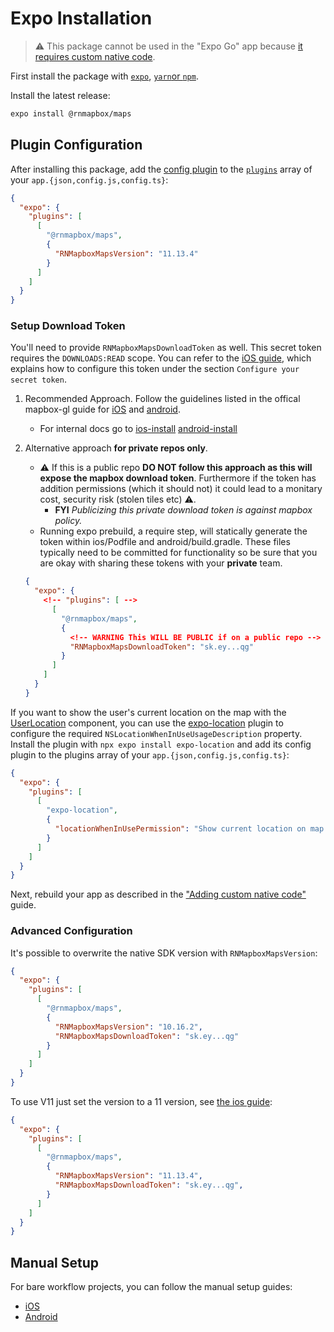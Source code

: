# Expo Installation

> :warning: This package cannot be used in the "Expo Go" app because [it requires custom native code](https://docs.expo.io/workflow/customizing/).

First install the package with [`expo`](https://docs.expo.io/workflow/expo-cli/#expo-install), [`yarn`or `npm`](../README.md#step-1---install-package).

Install the latest release:
```sh
expo install @rnmapbox/maps
```

## Plugin Configuration

After installing this package, add the [config plugin](https://docs.expo.io/guides/config-plugins/) to the [`plugins`](https://docs.expo.io/versions/latest/config/app/#plugins) array of your `app.{json,config.js,config.ts}`:

```json
{
  "expo": {
    "plugins": [
      [
        "@rnmapbox/maps",
        {
          "RNMapboxMapsVersion": "11.13.4"
        }
      ]
    ]
  }
}
```

### Setup Download Token

You'll need to provide `RNMapboxMapsDownloadToken` as well. This secret token requires the `DOWNLOADS:READ` scope. You can refer to the [iOS guide](https://docs.mapbox.com/ios/maps/guides/install/#configure-credentials), which explains how to configure this token under the section `Configure your secret token`.

1. Recommended Approach. Follow the guidelines listed in the offical mapbox-gl guide for [iOS](https://docs.mapbox.com/ios/maps/guides/install/#configure-credentials) and [android](https://docs.mapbox.com/android/maps/guides/install/).
    - For internal docs go to [ios-install](../ios/install.md) [android-install](../android/install.md)
  
2. Alternative approach **for private repos only**.
    - :warning: If this is a public repo **DO NOT follow this approach as this will expose the mapbox download token**. Furthermore if the token has addition permissions (which it should not) it could lead to a monitary cost, security risk (stolen tiles etc) :warning:.
      - **FYI** _Publicizing this private download token is against mapbox policy._
    - Running expo prebuild, a require step, will statically generate the token within ios/Podfile and android/build.gradle. These files typically need to be committed for functionality so be sure that you are okay with sharing these tokens with your **private** team.

    ```json
    {
      "expo": {
        <!-- "plugins": [ -->
          [
            "@rnmapbox/maps",
            {
              <!-- WARNING This WILL BE PUBLIC if on a public repo -->
              "RNMapboxMapsDownloadToken": "sk.ey...qg"
            }
          ]
        ]
      }
    }
    ```

If you want to show the user's current location on the map with the [UserLocation](../docs/UserLocation.md) component, you can use the [expo-location](https://docs.expo.dev/versions/latest/sdk/location/) plugin to configure the required `NSLocationWhenInUseUsageDescription` property. Install the plugin with `npx expo install expo-location` and add its config plugin to the plugins array of your `app.{json,config.js,config.ts}`:

```json
{
  "expo": {
    "plugins": [
      [
        "expo-location",
        {
          "locationWhenInUsePermission": "Show current location on map."
        }
      ]
    ]
  }
}
```

Next, rebuild your app as described in the ["Adding custom native code"](https://docs.expo.io/workflow/customizing/) guide.

### Advanced Configuration

It's possible to overwrite the native SDK version with `RNMapboxMapsVersion`:

```json
{
  "expo": {
    "plugins": [
      [
        "@rnmapbox/maps",
        {
          "RNMapboxMapsVersion": "10.16.2",
          "RNMapboxMapsDownloadToken": "sk.ey...qg"
        }
      ]
    ]
  }
}
```

To use V11 just set the version to a 11 version, see [the ios guide](/ios/install.md):

```json
{
  "expo": {
    "plugins": [
      [
        "@rnmapbox/maps",
        {
          "RNMapboxMapsVersion": "11.13.4",
          "RNMapboxMapsDownloadToken": "sk.ey...qg",
        }
      ]
    ]
  }
}
```

## Manual Setup

For bare workflow projects, you can follow the manual setup guides:

- [iOS](/ios/install.md)
- [Android](/android/install.md)
